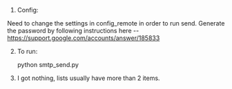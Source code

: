 1. Config:

Need to change the settings in config_remote in order to run send.
Generate the password by following instructions here -- https://support.google.com/accounts/answer/185833

2. To run:

	python smtp_send.py

3. I got nothing, lists usually have more than 2 items.
